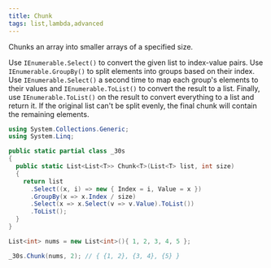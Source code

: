 ```yaml
---
title: Chunk
tags: list,lambda,advanced
---
```


Chunks an array into smaller arrays of a specified size.

Use `IEnumerable.Select()` to convert the given list to index-value pairs.
Use `IEnumerable.GroupBy()` to split elements into groups based on their index.
Use `IEnumerable.Select()` a second time to map each group's elements to their values and `IEnumerable.ToList()` to convert the result to a list.
Finally, use `IEnumerable.ToList()` on the result to convert everything to a list and return it.
If the original list can't be split evenly, the final chunk will contain the remaining elements.

```csharp
using System.Collections.Generic;
using System.Linq;

public static partial class _30s 
{
  public static List<List<T>> Chunk<T>(List<T> list, int size)
  {
    return list
      .Select((x, i) => new { Index = i, Value = x })
      .GroupBy(x => x.Index / size)
      .Select(x => x.Select(v => v.Value).ToList())
      .ToList();
  }
}
```

```csharp
List<int> nums = new List<int>(){ 1, 2, 3, 4, 5 };

_30s.Chunk(nums, 2); // { {1, 2}, {3, 4}, {5} }
```
